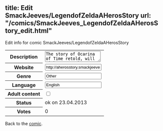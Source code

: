 title: Edit SmackJeeves/LegendofZeldaAHerosStory
url: "/comics/SmackJeeves_LegendofZeldaAHerosStory_edit.html"
---
Edit info for comic SmackJeeves/LegendofZeldaAHerosStory

<form name="comic" action="http://gaepostmail.appengine.com/comic" name="post">
<table class="comicinfo">
<tr>
<th>Description</th><td><textarea name="description">The story of Ocarina of Time retold, will Link summon the courage to save his friends and the ones he cares about before it's too late? Find out and see!!</textarea></td>
</tr>
<tr>
<th>Website</th><td><input type="text" name="url" value="http://aherosstory.smackjeeves.com/comics/"/></td>
</tr>
<tr>
<th>Genre</th><td><input type="text" name="genre" value="Other"/></td>
</tr>
<tr>
<th>Language</th><td><input type="text" name="language" value="English"/></td>
</tr>
<tr>
<th>Adult content</th><td><input type="checkbox" name="adult" value="adult" /></td>
</tr>
<tr>
<th>Status</th><td>ok on 23.04.2013</td>
</tr>
<tr>
<th>Votes</th><td>0</div></td>
</tr>
</table>
</form>

Back to the [comic](/comics/SmackJeeves_LegendofZeldaAHerosStory.html).
